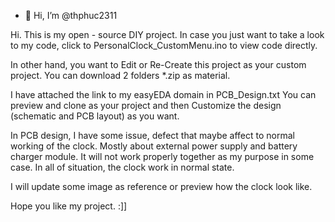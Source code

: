 - 👋 Hi, I’m @thphuc2311
  
Hi. This is my open - source DIY project.
In case you just want to take a look to my code, click to PersonalClock_CustomMenu.ino to view code directly.

In other hand, you want to Edit or Re-Create this project as your custom project. You can download 2 folders *.zip as material.

I have attached the link to my easyEDA domain in PCB_Design.txt
You can preview and clone as your project and then Customize the design (schematic and PCB layout) as you want.

In PCB design, I have some issue, defect that maybe affect to normal working of the clock. Mostly about external power supply and battery charger module. It will not work properly together as my purpose in some case.
In all of situation, the clock work in normal state.

I will update some image as reference or preview how the clock look like.

Hope you like my project.
:]]
